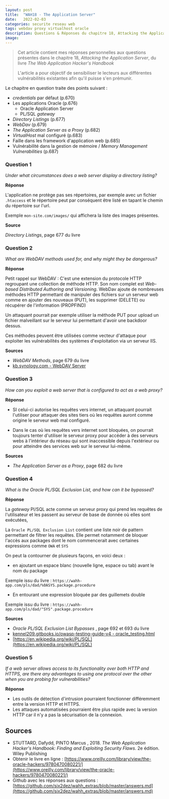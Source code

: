 ```yaml
---
layout: post
title:  "WAH18 - The Application Server"
date:   2022-02-03
categories: securite reseau web
tags: webdav proxy virtualhost oracle
description: Questions & Réponses du chapitre 18, Attacking the Application Server, du livre The Web Application Hacker's Handbook
image: 
---
```




> Cet article contient mes réponses personnelles aux questions présentes dans le chapitre 18, *Attacking the Application Server*, du livre *The Web Application Hacker's Handbook*
>
> L'article a pour objectif de sensibiliser le lecteurs aux différentes vulnérabilités existantes afin qu'il puisse s'en prémunir.

Le chapitre en question traite des points suivant :

- *credentials* par défaut (p.670)
- Les applications Oracle (p.676)
  - Oracle Application Server
  - PL/SQL *gateway*
- *Directory Listings* (p.677)
- *WebDav* (p.679)
- *The Application Server as a Proxy* (p.682)
- *VirtualHost* mal configuré (p.683)
- Faille dans les framework d'application web (p.685)
- Vulnérabilité dans la gestion de mémoire / *Memory Management Vulnerabilities* (p.687)

### Question 1

*Under what circumstances does a web server display a directory listing?*

**Réponse**

L'application ne protège pas ses répertoires, par exemple avec un fichier `.htaccess` et le répertoire peut par conséquent être listé en tapant le chemin du répertoire sur l'url.

Exemple `mon-site.com/images/` qui affichera la liste des images présentes.

**Source** 

*Directory Listings*, page 677 du livre

### Question 2

*What are WebDAV methods used for, and why might they be dangerous?*

**Réponse**

Petit rappel sur WebDAV : C'est une extension du protocole HTTP regroupant une collection de méthode HTTP. Son nom complet est *Web-based Distributed Authoring and Versioning*. WebDav ajoute de nombreuses méthodes HTTP permettant de manipuler des fichiers sur un serveur web comme en ajouter des nouveaux (PUT), les supprimer (DELETE) ou récupérer de l'information (PROPFIND)

Un attaquant pourrait par exemple utiliser la méthode PUT pour upload un fichier malveillant sur le serveur lui permettant d'avoir une backdoor dessus.

Ces méthodes peuvent être utilisées comme vecteur d'attaque pour exploiter les vulnérabilités des systèmes d'exploitation via un serveur IIS.

**Sources** 

- *WebDAV Methods*, page 679 du livre
- [kb.synology.com - WebDAV Server](https://kb.synology.com/fr-fr/DSM/help/WebDAVServer/webdav_server?version=6)

### Question 3

*How can you exploit a web server that is configured to act as a web proxy?*

**Réponse**

- SI celui-ci autorise les requêtes vers internet,  un attaquant pourrait l'utiliser pour attaquer des sites tiers où les requêtes auront comme origine le serveur web mal configuré.

- Dans le cas où les requêtes vers internet sont bloquées, on pourrait toujours tenter d'utiliser le serveur proxy pour accéder à des serveurs webs à l'intérieur du réseau qui sont inaccessible depuis l'extérieur ou pour atteindre des services web sur le serveur lui-même.

**Sources** 

- *The Application Server as a Proxy*, page 682 du livre

### Question 4

*What is the Oracle PL/SQL Exclusion List, and how can it be bypassed?*



**Réponse**

La *gateway* Pl/SQL acte comme un serveur proxy qui prend les requêtes de l'utilisateur et les passent au serveur de base de donnée où elles sont exécutées,



La `Oracle PL/SQL Exclusion List` contient une liste noir de pattern permettant de filtrer les requêtes. Elle permet notamment de bloquer  l'accès aux packages dont le nom commencerait avec certaines expressions comme `OWA` et `SYS`

On peut la contourner de plusieurs façons, en voici deux :

- en ajoutant un espace blanc (nouvelle ligne, espace ou tab) avant le nom du package

Exemple issu du livre : `https://wahh-app.com/pls/dad/%0ASYS.package.procedure`

- En entourant une expression bloquée par des guillemets double

Exemple issu du livre : `https://wahh-app.com/pls/dad/"SYS".package.procedure`

**Sources** 

- *Oracle PL/SQL Exclusion List Bypasses* , page 692 et 693 du livre
- [kennel209.gitbooks.io/owasp-testing-guide-v4 - oracle_testing.html](https://kennel209.gitbooks.io/owasp-testing-guide-v4/content/en/web_application_security_testing/oracle_testing.html)
- [https://en.wikipedia.org/wiki/PL/SQL](https://en.wikipedia.org/wiki/PL/SQL)



### Question 5

*If a web server allows access to its functionality over both HTTP and*
*HTTPS, are there any advantages to using one protocol over the other*
*when you are probing for vulnerabilities?*

**Réponse**

- Les outils de détection d'intrusion pourraient fonctionner différemment entre la version HTTP et HTTPS.
- Les attaques automatisées pourraient être plus rapide avec la version HTTP car il n'y a pas la sécurisation de la connexion.



## Sources 

- STUTTARD, Dafydd, PINTO Marcus , 2018. *The Web Application Hacker's Handbook: Finding and Exploiting Security Flaws*. 2e édition. Wiley Publishing
- Obtenir  le livre en ligne : [https://www.oreilly.com/library/view/the-oracle-hackers/9780470080221/](https://www.oreilly.com/library/view/the-oracle-hackers/9780470080221/)
- Github avec les réponses aux questions : [https://github.com/six2dez/wahh_extras/blob/master/answers.md](https://github.com/six2dez/wahh_extras/blob/master/answers.md)